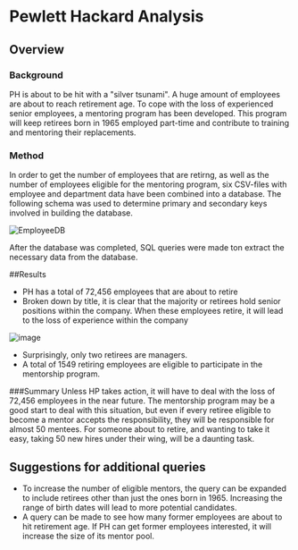 # Pewlett Hackard Analysis

## Overview
### Background
PH is about to be hit with a "silver tsunami". A huge amount of employees are about to reach retirement age. To cope with the loss of experienced senior employees, a mentoring program has been developed. This program will keep retirees born in 1965 employed part-time and contribute to training and mentoring their replacements. 

### Method
In order to get the number of employees that are retirng, as well as the number of employees eligible for the mentoring program, six CSV-files with employee and department data have been combined into a database. The following schema was used to determine primary and secondary keys involved in building the database.

![EmployeeDB](https://user-images.githubusercontent.com/93882635/149643074-a8979c1c-b51c-4012-8b77-35f1940f4a0a.png)

After the database was completed, SQL queries were made ton extract the necessary data from the database.

##Results
- PH has a total of 72,456 employees that are about to retire
- Broken down by title, it is clear that the majority or retirees hold senior positions within the company. When these employees retire, it will lead to the loss of experience within the company

![image](https://user-images.githubusercontent.com/93882635/149643396-82143aae-e017-4b4c-9034-73c14ac2009b.png)

- Surprisingly, only two retirees are managers. 
- A total of 1549 retiring employees are eligible to participate in the mentorship program.

###Summary
Unless HP takes action, it will have to deal with the loss of 72,456 employees in the near future. The mentorship program may be a good start to deal with this situation, but even if every retiree eligible to become a mentor accepts the responsibility, they will be responsible for almost 50 mentees. For someone about to retire, and wanting to take it easy, taking 50 new hires under their wing, will be a daunting task. 

## Suggestions for additional queries
- To increase the number of eligible mentors, the query can be expanded to include retirees other than just the ones born in 1965. Increasing the range of birth dates will lead to more potential candidates.
- A query can be made to see how many former employees are about to hit retirement age. If PH can get former employees interested, it will increase the size of its mentor pool.
